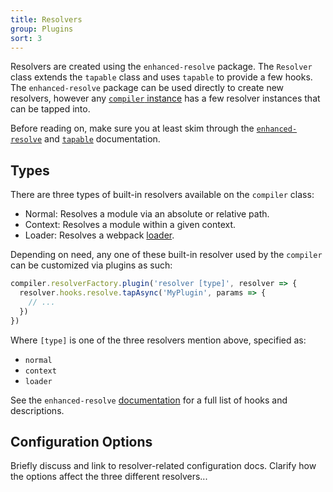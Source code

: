 ```yaml
---
title: Resolvers
group: Plugins
sort: 3
---
```


Resolvers are created using the `enhanced-resolve` package. The `Resolver`
class extends the `tapable` class and uses `tapable` to provide a few hooks.
The `enhanced-resolve` package can be used directly to create new resolvers,
however any [`compiler` instance]() has a few resolver instances that can be
tapped into.

Before reading on, make sure you at least skim through the
[`enhanced-resolve`]() and [`tapable`]() documentation.


## Types

There are three types of built-in resolvers available on the `compiler` class:

- Normal: Resolves a module via an absolute or relative path.
- Context: Resolves a module within a given context.
- Loader: Resolves a webpack [loader](/loaders).

Depending on need, any one of these built-in resolver used by the `compiler`
can be customized via plugins as such:

``` js
compiler.resolverFactory.plugin('resolver [type]', resolver => {
  resolver.hooks.resolve.tapAsync('MyPlugin', params => {
    // ...
  })
})
```

Where `[type]` is one of the three resolvers mention above, specified as:

- `normal`
- `context`
- `loader`

See the `enhanced-resolve` [documentation]() for a full list of hooks and
descriptions.


## Configuration Options

Briefly discuss and link to resolver-related configuration docs. Clarify how
the options affect the three different resolvers...
